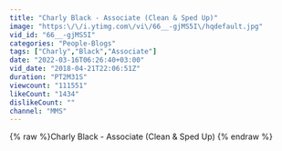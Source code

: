```yaml
---
title: "Charly Black - Associate (Clean & Sped Up)"
image: "https:\/\/i.ytimg.com\/vi\/66__-gjMS5I\/hqdefault.jpg"
vid_id: "66__-gjMS5I"
categories: "People-Blogs"
tags: ["Charly","Black","Associate"]
date: "2022-03-16T06:26:40+03:00"
vid_date: "2018-04-21T22:06:51Z"
duration: "PT2M31S"
viewcount: "111551"
likeCount: "1434"
dislikeCount: ""
channel: "MMS"
---
```

{% raw %}Charly Black - Associate (Clean & Sped Up) {% endraw %}
